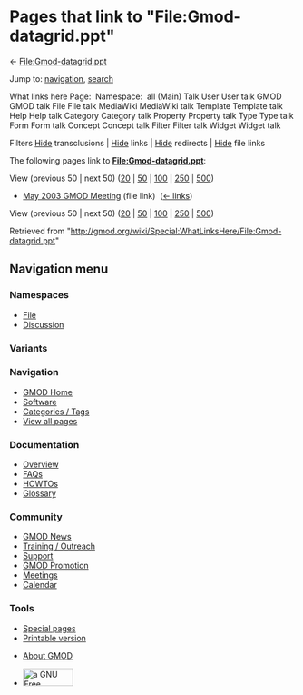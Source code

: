 <div id="mw-page-base" class="noprint">

</div>

<div id="mw-head-base" class="noprint">

</div>

<div id="content" class="mw-body" role="main">

<span id="top"></span>

<div id="mw-js-message" style="display:none;">

</div>



# <span dir="auto">Pages that link to "File:Gmod-datagrid.ppt"</span>

<div id="bodyContent">

<div id="contentSub">

←
[File:Gmod-datagrid.ppt](/wiki/File:Gmod-datagrid.ppt "File:Gmod-datagrid.ppt")

</div>

<div id="jump-to-nav" class="mw-jump">

Jump to: [navigation](#mw-navigation), [search](#p-search)

</div>

<div id="mw-content-text">

What links here Page:  Namespace:  all (Main) Talk User User talk GMOD
GMOD talk File File talk MediaWiki MediaWiki talk Template Template talk
Help Help talk Category Category talk Property Property talk Type Type
talk Form Form talk Concept Concept talk Filter Filter talk Widget
Widget talk

Filters
[Hide](/mediawiki/index.php?title=Special:WhatLinksHere/File:Gmod-datagrid.ppt&hidetrans=1 "Special:WhatLinksHere/File:Gmod-datagrid.ppt")
transclusions \|
[Hide](/mediawiki/index.php?title=Special:WhatLinksHere/File:Gmod-datagrid.ppt&hidelinks=1 "Special:WhatLinksHere/File:Gmod-datagrid.ppt")
links \|
[Hide](/mediawiki/index.php?title=Special:WhatLinksHere/File:Gmod-datagrid.ppt&hideredirs=1 "Special:WhatLinksHere/File:Gmod-datagrid.ppt")
redirects \|
[Hide](/mediawiki/index.php?title=Special:WhatLinksHere/File:Gmod-datagrid.ppt&hideimages=1 "Special:WhatLinksHere/File:Gmod-datagrid.ppt")
file links

The following pages link to
**[File:Gmod-datagrid.ppt](/wiki/File:Gmod-datagrid.ppt "File:Gmod-datagrid.ppt")**:

View (previous 50 \| next 50)
([20](/mediawiki/index.php?title=Special:WhatLinksHere/File:Gmod-datagrid.ppt&limit=20 "Special:WhatLinksHere/File:Gmod-datagrid.ppt")
\|
[50](/mediawiki/index.php?title=Special:WhatLinksHere/File:Gmod-datagrid.ppt&limit=50 "Special:WhatLinksHere/File:Gmod-datagrid.ppt")
\|
[100](/mediawiki/index.php?title=Special:WhatLinksHere/File:Gmod-datagrid.ppt&limit=100 "Special:WhatLinksHere/File:Gmod-datagrid.ppt")
\|
[250](/mediawiki/index.php?title=Special:WhatLinksHere/File:Gmod-datagrid.ppt&limit=250 "Special:WhatLinksHere/File:Gmod-datagrid.ppt")
\|
[500](/mediawiki/index.php?title=Special:WhatLinksHere/File:Gmod-datagrid.ppt&limit=500 "Special:WhatLinksHere/File:Gmod-datagrid.ppt"))

- [May 2003 GMOD
  Meeting](/wiki/May_2003_GMOD_Meeting "May 2003 GMOD Meeting") (file
  link) ‎ <span class="mw-whatlinkshere-tools">([←
  links](/mediawiki/index.php?title=Special:WhatLinksHere&target=May+2003+GMOD+Meeting "Special:WhatLinksHere"))</span>

View (previous 50 \| next 50)
([20](/mediawiki/index.php?title=Special:WhatLinksHere/File:Gmod-datagrid.ppt&limit=20 "Special:WhatLinksHere/File:Gmod-datagrid.ppt")
\|
[50](/mediawiki/index.php?title=Special:WhatLinksHere/File:Gmod-datagrid.ppt&limit=50 "Special:WhatLinksHere/File:Gmod-datagrid.ppt")
\|
[100](/mediawiki/index.php?title=Special:WhatLinksHere/File:Gmod-datagrid.ppt&limit=100 "Special:WhatLinksHere/File:Gmod-datagrid.ppt")
\|
[250](/mediawiki/index.php?title=Special:WhatLinksHere/File:Gmod-datagrid.ppt&limit=250 "Special:WhatLinksHere/File:Gmod-datagrid.ppt")
\|
[500](/mediawiki/index.php?title=Special:WhatLinksHere/File:Gmod-datagrid.ppt&limit=500 "Special:WhatLinksHere/File:Gmod-datagrid.ppt"))

</div>

<div class="printfooter">

Retrieved from
"<http://gmod.org/wiki/Special:WhatLinksHere/File:Gmod-datagrid.ppt>"

</div>

<div id="catlinks" class="catlinks catlinks-allhidden">

</div>

<div class="visualClear">

</div>

</div>

</div>

<div id="mw-navigation">

## Navigation menu

<div id="mw-head">



<div id="left-navigation">

<div id="p-namespaces" class="vectorTabs" role="navigation"
aria-labelledby="p-namespaces-label">

### Namespaces

- <span id="ca-nstab-image"><a href="/wiki/File:Gmod-datagrid.ppt" accesskey="c"
  title="View the file page [c]">File</a></span>
- <span id="ca-talk"><a
  href="/mediawiki/index.php?title=File_talk:Gmod-datagrid.ppt&amp;action=edit&amp;redlink=1"
  accesskey="t"
  title="Discussion about the content page [t]">Discussion</a></span>

</div>

<div id="p-variants" class="vectorMenu emptyPortlet" role="navigation"
aria-labelledby="p-variants-label">

### 

### Variants[](#)

<div class="menu">

</div>

</div>

</div>

<div id="right-navigation">





</div>



</div>

</div>

</div>

<div id="mw-panel">

<div id="p-logo" role="banner">

<a href="/wiki/Main_Page"
style="background-image: url(http://gmod.org/images/GMOD-cogs.png);"
title="Visit the main page"></a>

</div>

<div id="p-Navigation" class="portal" role="navigation"
aria-labelledby="p-Navigation-label">

### Navigation

<div class="body">

- <span id="n-GMOD-Home">[GMOD Home](/wiki/Main_Page)</span>
- <span id="n-Software">[Software](/wiki/GMOD_Components)</span>
- <span id="n-Categories-.2F-Tags">[Categories /
  Tags](/wiki/Categories)</span>
- <span id="n-View-all-pages">[View all
  pages](/wiki/Special:AllPages)</span>

</div>

</div>

<div id="p-Documentation" class="portal" role="navigation"
aria-labelledby="p-Documentation-label">

### Documentation

<div class="body">

- <span id="n-Overview">[Overview](/wiki/Overview)</span>
- <span id="n-FAQs">[FAQs](/wiki/Category:FAQ)</span>
- <span id="n-HOWTOs">[HOWTOs](/wiki/Category:HOWTO)</span>
- <span id="n-Glossary">[Glossary](/wiki/Glossary)</span>

</div>

</div>

<div id="p-Community" class="portal" role="navigation"
aria-labelledby="p-Community-label">

### Community

<div class="body">

- <span id="n-GMOD-News">[GMOD News](/wiki/GMOD_News)</span>
- <span id="n-Training-.2F-Outreach">[Training /
  Outreach](/wiki/Training_and_Outreach)</span>
- <span id="n-Support">[Support](/wiki/Support)</span>
- <span id="n-GMOD-Promotion">[GMOD
  Promotion](/wiki/GMOD_Promotion)</span>
- <span id="n-Meetings">[Meetings](/wiki/Meetings)</span>
- <span id="n-Calendar">[Calendar](/wiki/Calendar)</span>

</div>

</div>

<div id="p-tb" class="portal" role="navigation"
aria-labelledby="p-tb-label">

### Tools

<div class="body">

- <span id="t-specialpages"><a href="/wiki/Special:SpecialPages" accesskey="q"
  title="A list of all special pages [q]">Special pages</a></span>
- <span id="t-print"><a
  href="/mediawiki/index.php?title=Special:WhatLinksHere/File:Gmod-datagrid.ppt&amp;printable=yes"
  rel="alternate" accesskey="p"
  title="Printable version of this page [p]">Printable version</a></span>

</div>

</div>

</div>

</div>

<div id="footer" role="contentinfo">

- <span id="footer-places-about">[About
  GMOD](/wiki/GMOD:About "GMOD:About")</span>

<!-- -->

- <span id="footer-copyrightico">[<img src="http://www.gnu.org/graphics/gfdl-logo-small.png" width="88"
  height="31" alt="a GNU Free Documentation License" />](http://www.gnu.org/licenses/fdl-1.3.html)</span>


<div style="clear:both">

</div>

</div>
